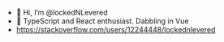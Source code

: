 - 👋 Hi, I’m @lockedNLevered
- 👀 TypeScript and React enthusiast. Dabbling in Vue
- https://stackoverflow.com/users/12244448/lockednlevered
<!---
lockedNLevered/lockedNLevered is a ✨ special ✨ repository because its `README.md` (this file) appears on your GitHub profile.
You can click the Preview link to take a look at your changes.
--->

